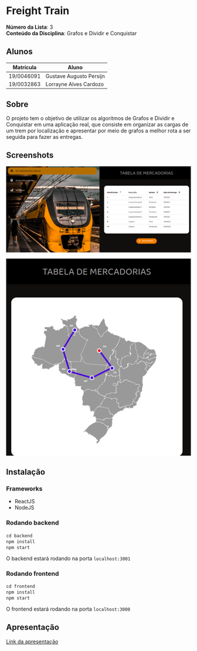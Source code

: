 # Freight Train

**Número da Lista**: 3<br>
**Conteúdo da Disciplina**: Grafos e Dividir e Conquistar<br>

## Alunos

| Matrícula  | Aluno                   |
| ---------- | ----------------------- |
| 19/0046091 | Gustave Augusto Persijn |
| 19/0032863 | Lorrayne Alves Cardozo  |

## Sobre

O projeto tem o objetivo de utilizar os algoritmos de Grafos e Dividir e Conquistar em uma aplicação real, que consiste em organizar as cargas de um trem por localização e apresentar por meio de grafos a melhor rota a ser seguida para fazer as entregas.

## Screenshots

![](./img/mercadorias.png)

![](./img/mapa.png)


## Instalação

### Frameworks 
- ReactJS 
- NodeJS

### Rodando backend
```
cd backend
npm install
npm start
```
O backend estará rodando na porta ```localhost:3001```

### Rodando frontend
```
cd frontend
npm install
npm start
```
O frontend estará rodando na porta ```localhost:3000```

## Apresentação

[Link da apresentação]()